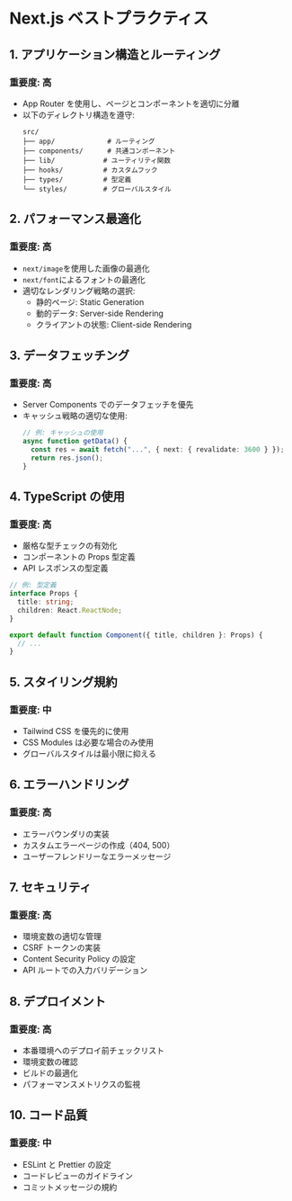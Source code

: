 # Next.js ベストプラクティス

## 1. アプリケーション構造とルーティング

### 重要度: 高

- App Router を使用し、ページとコンポーネントを適切に分離
- 以下のディレクトリ構造を遵守:
  ```
  src/
  ├── app/             # ルーティング
  ├── components/      # 共通コンポーネント
  ├── lib/            # ユーティリティ関数
  ├── hooks/          # カスタムフック
  ├── types/          # 型定義
  └── styles/         # グローバルスタイル
  ```

## 2. パフォーマンス最適化

### 重要度: 高

- `next/image`を使用した画像の最適化
- `next/font`によるフォントの最適化
- 適切なレンダリング戦略の選択:
  - 静的ページ: Static Generation
  - 動的データ: Server-side Rendering
  - クライアントの状態: Client-side Rendering

## 3. データフェッチング

### 重要度: 高

- Server Components でのデータフェッチを優先
- キャッシュ戦略の適切な使用:
  ```typescript
  // 例: キャッシュの使用
  async function getData() {
    const res = await fetch("...", { next: { revalidate: 3600 } });
    return res.json();
  }
  ```

## 4. TypeScript の使用

### 重要度: 高

- 厳格な型チェックの有効化
- コンポーネントの Props 型定義
- API レスポンスの型定義

```typescript
// 例: 型定義
interface Props {
  title: string;
  children: React.ReactNode;
}

export default function Component({ title, children }: Props) {
  // ...
}
```

## 5. スタイリング規約

### 重要度: 中

- Tailwind CSS を優先的に使用
- CSS Modules は必要な場合のみ使用
- グローバルスタイルは最小限に抑える

## 6. エラーハンドリング

### 重要度: 高

- エラーバウンダリの実装
- カスタムエラーページの作成（404, 500）
- ユーザーフレンドリーなエラーメッセージ

## 7. セキュリティ

### 重要度: 高

- 環境変数の適切な管理
- CSRF トークンの実装
- Content Security Policy の設定
- API ルートでの入力バリデーション

## 8. デプロイメント

### 重要度: 高

- 本番環境へのデプロイ前チェックリスト
- 環境変数の確認
- ビルドの最適化
- パフォーマンスメトリクスの監視

## 10. コード品質

### 重要度: 中

- ESLint と Prettier の設定
- コードレビューのガイドライン
- コミットメッセージの規約
